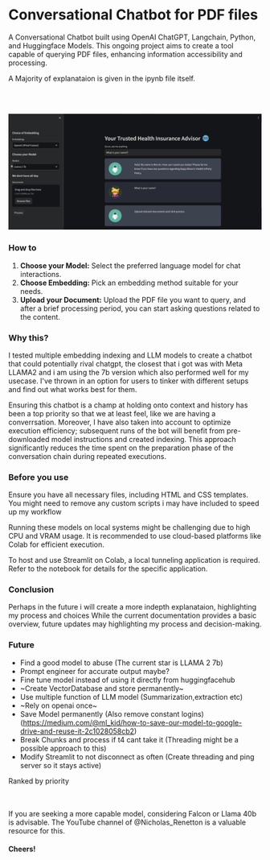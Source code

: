 # Conversational Chatbot for PDF files 

A Conversational Chatbot built using OpenAI ChatGPT, Langchain, Python, and Huggingface
Models. This ongoing project aims to create a tool capable of querying PDF files, enhancing
information accessibility and processing.

A Majority of explanataion is given in the ipynb file itself.

<br></br>

!["Sneak peek"](pic1.png)

### How to

1. **Choose your Model:** Select the preferred language model for chat interactions.
2. **Choose Embedding:** Pick an embedding method suitable for your needs.
3. **Upload your Document:** Upload the PDF file you want to query, and after a brief processing period, you can start asking questions related to the content.

### Why this?

I tested multiple embedding indexing and LLM models to create a chatbot that could potentially rival chatgpt, the closest that i got was with Meta LLAMA2 and i am using the 7b version which also performed well for my usecase. I've thrown in an option for users to tinker with different setups and find out what works best for them.

Ensuring this chatbot is a champ at holding onto context and history has been a top priority so that we at least feel, like we are having a converrsation. Moreover, I have also taken into account to optimize execution efficiency; subsequent runs of the bot will benefit from pre-downloaded model instructions and created indexing. This approach significantly reduces the time spent on the preparation phase of the conversation chain during repeated executions.


### Before you use


Ensure you have all necessary files, including HTML and CSS templates. You might need to remove any custom scripts i may have included to speed up my workflow

Running these models on local systems might be challenging due to high CPU and VRAM usage. It is recommended to use cloud-based platforms like Colab for efficient execution.

To host and use Streamlit on Colab, a local tunneling application is required. Refer to the notebook for details for the  specific application.

### Conclusion

Perhaps in the future i will create a more indepth explanataion, highlighting my process and choices
While the current documentation provides a basic overview, future updates may highlighting my process and decision-making.


### Future

*   Find a good model to abuse (The current star is LLAMA 2 7b)
*   Prompt engineer for accurate output maybe?
*   Fine tune model instead of using it directly from huggingfacehub
*   ~Create VectorDatabase and store permanently~
*   Use multiple function of LLM model (Summarization,extraction etc)
*   ~Rely on openai once~
*   Save Model permanently (Also remove constant logins) (https://medium.com/@ml_kid/how-to-save-our-model-to-google-drive-and-reuse-it-2c1028058cb2)
*   Break Chunks and process if t4 cant take it (Threading might be a possible approach to this)
*   Modify Streamlit to not disconnect as often (Create threading and ping server so it stays active)


Ranked by priority

<br></br>
If you are seeking a more capable model, considering Falcon or Llama 40b is advisable. The YouTube channel of @Nicholas_Renetton is a valuable resource for this.



#### Cheers!
